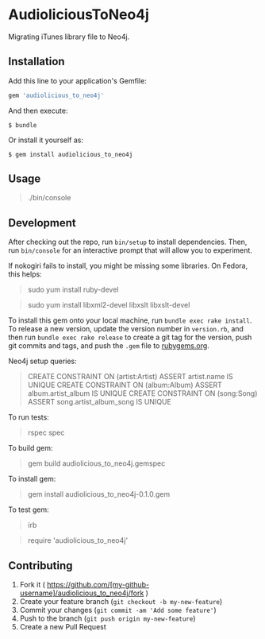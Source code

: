 # AudioliciousToNeo4j

Migrating iTunes library file to Neo4j.

## Installation

Add this line to your application's Gemfile:

```ruby
gem 'audiolicious_to_neo4j'
```

And then execute:

    $ bundle

Or install it yourself as:

    $ gem install audiolicious_to_neo4j

## Usage

> ./bin/console

## Development

After checking out the repo, run `bin/setup` to install dependencies. Then, run `bin/console` for an interactive prompt that will allow you to experiment.

If nokogiri fails to install, you might be missing some libraries. On Fedora, this helps:

> sudo yum install ruby-devel

> sudo yum install libxml2-devel libxslt libxslt-devel

To install this gem onto your local machine, run `bundle exec rake install`. To release a new version, update the version number in `version.rb`, and then run `bundle exec rake release` to create a git tag for the version, push git commits and tags, and push the `.gem` file to [rubygems.org](https://rubygems.org).

Neo4j setup queries:

> CREATE CONSTRAINT ON (artist:Artist) ASSERT artist.name IS UNIQUE
> CREATE CONSTRAINT ON (album:Album) ASSERT album.artist_album IS UNIQUE
> CREATE CONSTRAINT ON (song:Song) ASSERT song.artist_album_song IS UNIQUE

To run tests:

> rspec spec

To build gem:

> gem build audiolicious_to_neo4j.gemspec

To install gem:

> gem install audiolicious_to_neo4j-0.1.0.gem

To test gem:

> irb

> require 'audiolicious_to_neo4j'

## Contributing

1. Fork it ( https://github.com/[my-github-username]/audiolicious_to_neo4j/fork )
2. Create your feature branch (`git checkout -b my-new-feature`)
3. Commit your changes (`git commit -am 'Add some feature'`)
4. Push to the branch (`git push origin my-new-feature`)
5. Create a new Pull Request
